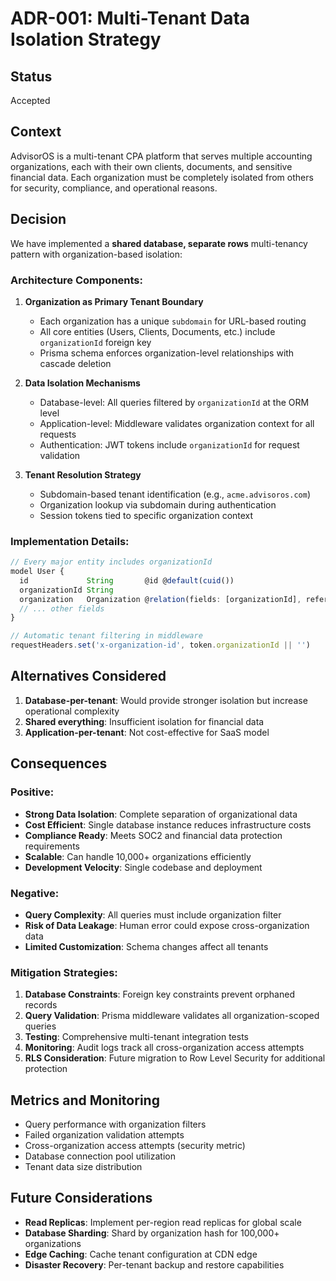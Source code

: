 # ADR-001: Multi-Tenant Data Isolation Strategy

## Status
Accepted

## Context
AdvisorOS is a multi-tenant CPA platform that serves multiple accounting organizations, each with their own clients, documents, and sensitive financial data. Each organization must be completely isolated from others for security, compliance, and operational reasons.

## Decision
We have implemented a **shared database, separate rows** multi-tenancy pattern with organization-based isolation:

### Architecture Components:
1. **Organization as Primary Tenant Boundary**
   - Each organization has a unique `subdomain` for URL-based routing
   - All core entities (Users, Clients, Documents, etc.) include `organizationId` foreign key
   - Prisma schema enforces organization-level relationships with cascade deletion

2. **Data Isolation Mechanisms**
   - Database-level: All queries filtered by `organizationId` at the ORM level
   - Application-level: Middleware validates organization context for all requests
   - Authentication: JWT tokens include `organizationId` for request validation

3. **Tenant Resolution Strategy**
   - Subdomain-based tenant identification (e.g., `acme.advisoros.com`)
   - Organization lookup via subdomain during authentication
   - Session tokens tied to specific organization context

### Implementation Details:
```typescript
// Every major entity includes organizationId
model User {
  id             String       @id @default(cuid())
  organizationId String
  organization   Organization @relation(fields: [organizationId], references: [id], onDelete: Cascade)
  // ... other fields
}

// Automatic tenant filtering in middleware
requestHeaders.set('x-organization-id', token.organizationId || '')
```

## Alternatives Considered

1. **Database-per-tenant**: Would provide stronger isolation but increase operational complexity
2. **Shared everything**: Insufficient isolation for financial data
3. **Application-per-tenant**: Not cost-effective for SaaS model

## Consequences

### Positive:
- **Strong Data Isolation**: Complete separation of organizational data
- **Cost Efficient**: Single database instance reduces infrastructure costs
- **Compliance Ready**: Meets SOC2 and financial data protection requirements
- **Scalable**: Can handle 10,000+ organizations efficiently
- **Development Velocity**: Single codebase and deployment

### Negative:
- **Query Complexity**: All queries must include organization filter
- **Risk of Data Leakage**: Human error could expose cross-organization data
- **Limited Customization**: Schema changes affect all tenants

### Mitigation Strategies:
1. **Database Constraints**: Foreign key constraints prevent orphaned records
2. **Query Validation**: Prisma middleware validates all organization-scoped queries
3. **Testing**: Comprehensive multi-tenant integration tests
4. **Monitoring**: Audit logs track all cross-organization access attempts
5. **RLS Consideration**: Future migration to Row Level Security for additional protection

## Metrics and Monitoring
- Query performance with organization filters
- Failed organization validation attempts
- Cross-organization access attempts (security metric)
- Database connection pool utilization
- Tenant data size distribution

## Future Considerations
- **Read Replicas**: Implement per-region read replicas for global scale
- **Database Sharding**: Shard by organization hash for 100,000+ organizations
- **Edge Caching**: Cache tenant configuration at CDN edge
- **Disaster Recovery**: Per-tenant backup and restore capabilities